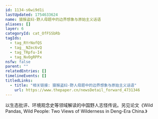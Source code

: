 ```yaml
---
id: 1134-s6wi9d1i
lastUpdated: 1754633624
name: 猿猴盗妇-野人母题中的边界想象与原始主义话语
aliases: []
layer: 6
categoryId: cat_OfFSSbRb
tagIds:
  - tag_RYrNofQS
  - tag__NZec6vQ
  - tag_TRpfu-I4
  - tag_NvOgRPPx
nsfw: false
parent: ""
relatedEntries: []
timelineEvents: []
titledLinks:
  - title: "相关链接: 猿猴盗妇-野人母题中的边界想象与原始主义话语"
    url: https://www.thepaper.cn/newsDetail_forward_4731346
---
```


以生态批评、环境观念史等领域解读的中国野人志怪传说。另见论文《Wild Pandas, Wild People: Two Views of Wilderness in Deng-Era China.》